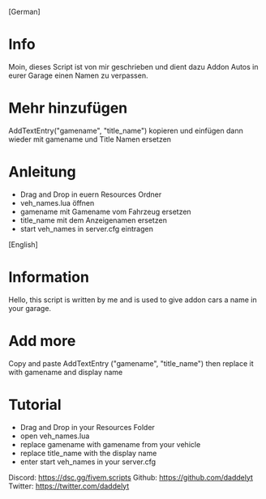 [German]
# Info
Moin, dieses Script ist von mir geschrieben und dient dazu Addon Autos in eurer Garage einen Namen zu verpassen.

# Mehr hinzufügen
AddTextEntry("gamename", "title_name") kopieren und einfügen dann wieder mit gamename und Title Namen ersetzen

# Anleitung
* Drag and Drop in euern Resources Ordner
* veh_names.lua öffnen
* gamename mit Gamename vom Fahrzeug ersetzen
* title_name mit dem Anzeigenamen ersetzen
* start veh_names in server.cfg eintragen

[English]
# Information
Hello, this script is written by me and is used to give addon cars a name in your garage.

# Add more
Copy and paste AddTextEntry ("gamename", "title_name") then replace it with gamename and display name 

# Tutorial
* Drag and Drop in your Resources Folder
* open veh_names.lua
* replace gamename with gamename from your vehicle
* replace title_name with the display name
* enter start veh_names in your server.cfg





Discord: https://dsc.gg/fivem.scripts
Github: https://github.com/daddelyt
Twitter: https://twitter.com/daddelyt